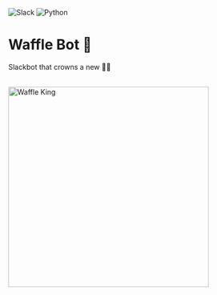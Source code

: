 ![Slack](https://img.shields.io/badge/Slack-4A154B?style=for-the-badge&logo=slack&logoColor=white)
![Python](https://img.shields.io/badge/python-3670A0?style=for-the-badge&logo=python&logoColor=ffdd54)
# Waffle Bot 🤖
Slackbot that crowns a new 🧇👑

<br>

<img width="400" alt="Waffle King" src="https://github.com/jrsmth/waffle-bot/assets/34093915/462c676c-5a19-4b46-8fe5-8d907e5d7911">

